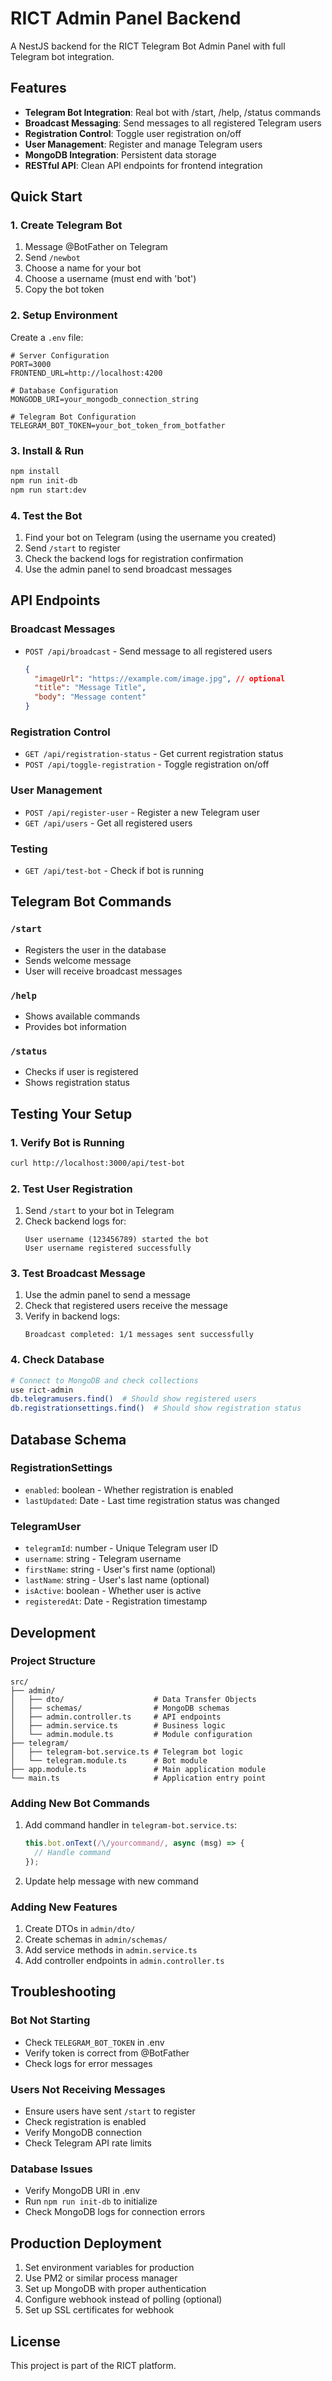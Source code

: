 # RICT Admin Panel Backend

A NestJS backend for the RICT Telegram Bot Admin Panel with full Telegram bot integration.

## Features

- **Telegram Bot Integration**: Real bot with /start, /help, /status commands
- **Broadcast Messaging**: Send messages to all registered Telegram users
- **Registration Control**: Toggle user registration on/off
- **User Management**: Register and manage Telegram users
- **MongoDB Integration**: Persistent data storage
- **RESTful API**: Clean API endpoints for frontend integration

## Quick Start

### 1. Create Telegram Bot
1. Message @BotFather on Telegram
2. Send `/newbot`
3. Choose a name for your bot
4. Choose a username (must end with 'bot')
5. Copy the bot token

### 2. Setup Environment
Create a `.env` file:
```env
# Server Configuration
PORT=3000
FRONTEND_URL=http://localhost:4200

# Database Configuration
MONGODB_URI=your_mongodb_connection_string

# Telegram Bot Configuration
TELEGRAM_BOT_TOKEN=your_bot_token_from_botfather
```

### 3. Install & Run
```bash
npm install
npm run init-db
npm run start:dev
```

### 4. Test the Bot
1. Find your bot on Telegram (using the username you created)
2. Send `/start` to register
3. Check the backend logs for registration confirmation
4. Use the admin panel to send broadcast messages

## API Endpoints

### Broadcast Messages
- `POST /api/broadcast` - Send message to all registered users
  ```json
  {
    "imageUrl": "https://example.com/image.jpg", // optional
    "title": "Message Title",
    "body": "Message content"
  }
  ```

### Registration Control
- `GET /api/registration-status` - Get current registration status
- `POST /api/toggle-registration` - Toggle registration on/off

### User Management
- `POST /api/register-user` - Register a new Telegram user
- `GET /api/users` - Get all registered users

### Testing
- `GET /api/test-bot` - Check if bot is running

## Telegram Bot Commands

### `/start`
- Registers the user in the database
- Sends welcome message
- User will receive broadcast messages

### `/help`
- Shows available commands
- Provides bot information

### `/status`
- Checks if user is registered
- Shows registration status

## Testing Your Setup

### 1. Verify Bot is Running
```bash
curl http://localhost:3000/api/test-bot
```

### 2. Test User Registration
1. Send `/start` to your bot in Telegram
2. Check backend logs for:
   ```
   User username (123456789) started the bot
   User username registered successfully
   ```

### 3. Test Broadcast Message
1. Use the admin panel to send a message
2. Check that registered users receive the message
3. Verify in backend logs:
   ```
   Broadcast completed: 1/1 messages sent successfully
   ```

### 4. Check Database
```bash
# Connect to MongoDB and check collections
use rict-admin
db.telegramusers.find()  # Should show registered users
db.registrationsettings.find()  # Should show registration status
```

## Database Schema

### RegistrationSettings
- `enabled`: boolean - Whether registration is enabled
- `lastUpdated`: Date - Last time registration status was changed

### TelegramUser
- `telegramId`: number - Unique Telegram user ID
- `username`: string - Telegram username
- `firstName`: string - User's first name (optional)
- `lastName`: string - User's last name (optional)
- `isActive`: boolean - Whether user is active
- `registeredAt`: Date - Registration timestamp

## Development

### Project Structure
```
src/
├── admin/
│   ├── dto/                    # Data Transfer Objects
│   ├── schemas/                # MongoDB schemas
│   ├── admin.controller.ts     # API endpoints
│   ├── admin.service.ts        # Business logic
│   └── admin.module.ts         # Module configuration
├── telegram/
│   ├── telegram-bot.service.ts # Telegram bot logic
│   └── telegram.module.ts      # Bot module
├── app.module.ts               # Main application module
└── main.ts                     # Application entry point
```

### Adding New Bot Commands

1. Add command handler in `telegram-bot.service.ts`:
   ```typescript
   this.bot.onText(/\/yourcommand/, async (msg) => {
     // Handle command
   });
   ```

2. Update help message with new command

### Adding New Features

1. Create DTOs in `admin/dto/`
2. Create schemas in `admin/schemas/`
3. Add service methods in `admin.service.ts`
4. Add controller endpoints in `admin.controller.ts`

## Troubleshooting

### Bot Not Starting
- Check `TELEGRAM_BOT_TOKEN` in .env
- Verify token is correct from @BotFather
- Check logs for error messages

### Users Not Receiving Messages
- Ensure users have sent `/start` to register
- Check registration is enabled
- Verify MongoDB connection
- Check Telegram API rate limits

### Database Issues
- Verify MongoDB URI in .env
- Run `npm run init-db` to initialize
- Check MongoDB logs for connection errors

## Production Deployment

1. Set environment variables for production
2. Use PM2 or similar process manager
3. Set up MongoDB with proper authentication
4. Configure webhook instead of polling (optional)
5. Set up SSL certificates for webhook

## License

This project is part of the RICT platform.

